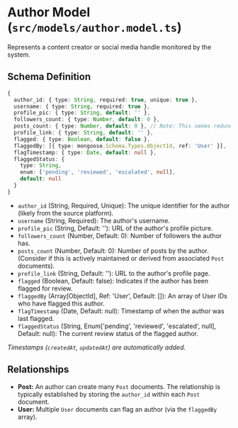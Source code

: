 # Author Model (`src/models/author.model.ts`)

Represents a content creator or social media handle monitored by the system.

## Schema Definition

```typescript
{
  author_id: { type: String, required: true, unique: true },
  username: { type: String, required: true },
  profile_pic: { type: String, default: '' },
  followers_count: { type: Number, default: 0 },
  posts_count: { type: Number, default: 0 }, // Note: This seems redundant if Posts are linked via author_id
  profile_link: { type: String, default: '' },
  flagged: { type: Boolean, default: false },
  flaggedBy: [{ type: mongoose.Schema.Types.ObjectId, ref: 'User' }],
  flagTimestamp: { type: Date, default: null },
  flaggedStatus: { 
    type: String, 
    enum: ['pending', 'reviewed', 'escalated', null],
    default: null 
  }
}
```

-   `author_id` (String, Required, Unique): The unique identifier for the author (likely from the source platform).
-   `username` (String, Required): The author's username.
-   `profile_pic` (String, Default: ''): URL of the author's profile picture.
-   `followers_count` (Number, Default: 0): Number of followers the author has.
-   `posts_count` (Number, Default: 0): Number of posts by the author. (Consider if this is actively maintained or derived from associated `Post` documents).
-   `profile_link` (String, Default: ''): URL to the author's profile page.
-   `flagged` (Boolean, Default: false): Indicates if the author has been flagged for review.
-   `flaggedBy` (Array[ObjectId], Ref: 'User', Default: []): An array of User IDs who have flagged this author.
-   `flagTimestamp` (Date, Default: null): Timestamp of when the author was last flagged.
-   `flaggedStatus` (String, Enum['pending', 'reviewed', 'escalated', null], Default: null): The current review status of the flagged author.

*Timestamps (`createdAt`, `updatedAt`) are automatically added.* 

## Relationships

-   **Post:** An author can create many `Post` documents. The relationship is typically established by storing the `author_id` within each `Post` document.
-   **User:** Multiple `User` documents can flag an author (via the `flaggedBy` array). 